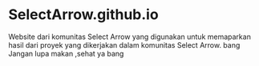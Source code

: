 # SelectArrow.github.io

Website dari komunitas Select Arrow yang digunakan untuk memaparkan hasil dari proyek yang dikerjakan dalam komunitas Select Arrow.
bang
Jangan lupa makan ,sehat ya bang
